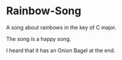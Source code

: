 # Rainbow-Song

A song about rainbows in the key of C major.

The song is a happy song.

I heard that it has an Onion Bagel at the end.
